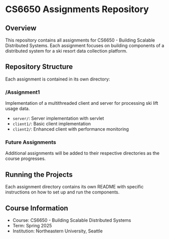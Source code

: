 # CS6650 Assignments Repository

## Overview
This repository contains all assignments for CS6650 - Building Scalable Distributed Systems. Each assignment focuses on building components of a distributed system for a ski resort data collection platform.

## Repository Structure
Each assignment is contained in its own directory:

### /Assignment1
Implementation of a multithreaded client and server for processing ski lift usage data.
- `server/`: Server implementation with servlet
- `client1/`: Basic client implementation
- `client2/`: Enhanced client with performance monitoring

### Future Assignments
Additional assignments will be added to their respective directories as the course progresses.

## Running the Projects
Each assignment directory contains its own README with specific instructions on how to set up and run the components.

## Course Information
- Course: CS6650 - Building Scalable Distributed Systems
- Term: Spring 2025
- Institution: Northeastern University, Seattle
